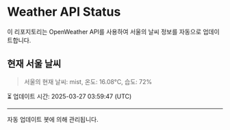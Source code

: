 
# Weather API Status

이 리포지토리는 OpenWeather API를 사용하여 서울의 날씨 정보를 자동으로 업데이트합니다.

## 현재 서울 날씨
> 서울의 현재 날씨: mist, 온도: 16.08°C, 습도: 72%

⏳ 업데이트 시간: 2025-03-27 03:59:47 (UTC)

---
자동 업데이트 봇에 의해 관리됩니다.
